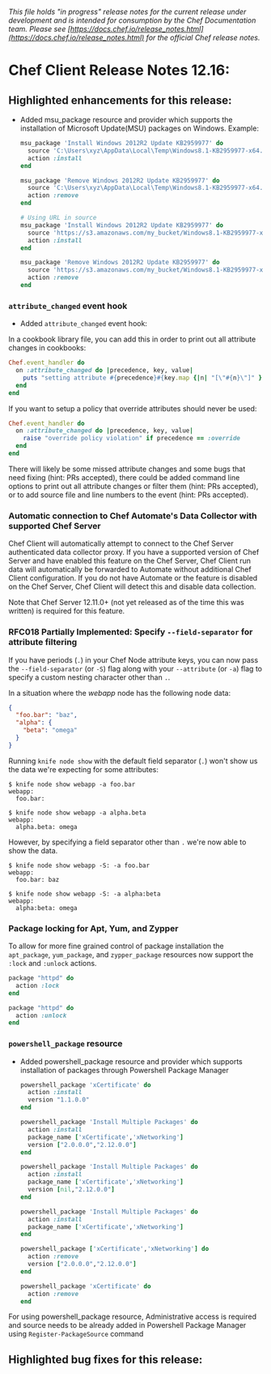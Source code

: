 *This file holds "in progress" release notes for the current release under development and is intended for consumption by the Chef Documentation team.
Please see [https://docs.chef.io/release_notes.html](https://docs.chef.io/release_notes.html) for the official Chef release notes.*

# Chef Client Release Notes 12.16:

## Highlighted enhancements for this release:

* Added msu_package resource and provider which supports the installation of Microsoft Update(MSU) packages on Windows. Example:

  ```ruby
  msu_package 'Install Windows 2012R2 Update KB2959977' do
    source 'C:\Users\xyz\AppData\Local\Temp\Windows8.1-KB2959977-x64.msu'
    action :install
  end

  msu_package 'Remove Windows 2012R2 Update KB2959977' do
    source 'C:\Users\xyz\AppData\Local\Temp\Windows8.1-KB2959977-x64.msu'
    action :remove
  end

  # Using URL in source
  msu_package 'Install Windows 2012R2 Update KB2959977' do
    source 'https://s3.amazonaws.com/my_bucket/Windows8.1-KB2959977-x64.msu'
    action :install
  end

  msu_package 'Remove Windows 2012R2 Update KB2959977' do
    source 'https://s3.amazonaws.com/my_bucket/Windows8.1-KB2959977-x64.msu'
    action :remove
  end
  ```

### `attribute_changed` event hook

* Added `attribute_changed` event hook:

In a cookbook library file, you can add this in order to print out all attribute changes in cookbooks:

```ruby
Chef.event_handler do
  on :attribute_changed do |precedence, key, value|
    puts "setting attribute #{precedence}#{key.map {|n| "[\"#{n}\"]" }.join} = #{value}"
  end
end
```

If you want to setup a policy that override attributes should never be used:

```ruby
Chef.event_handler do
  on :attribute_changed do |precedence, key, value|
    raise "override policy violation" if precedence == :override
  end
end
```

There will likely be some missed attribute changes and some bugs that need fixing (hint: PRs accepted), there could be
added command line options to print out all attribute changes or filter them (hint: PRs accepted), or to add source
file and line numbers to the event (hint: PRs accepted).

### Automatic connection to Chef Automate's Data Collector with supported Chef Server

Chef Client will automatically attempt to connect to the Chef Server
authenticated data collector proxy. If you have a supported version of
Chef Server and have enabled this feature on the Chef Server, Chef
Client run data will automatically be forwarded to Automate without
additional Chef Client configuration. If you do not have Automate or the
feature is disabled on the Chef Server, Chef Client will detect this and
disable data collection.

Note that Chef Server 12.11.0+ (not yet released as of the time this was
written) is required for this feature.

### RFC018 Partially Implemented: Specify `--field-separator` for attribute filtering

If you have periods (`.`) in your Chef Node attribute keys, you can now pass
the `--field-separator` (or `-S`) flag along with your `--attribute` (or `-a`)
flag to specify a custom nesting character other than `.`.

In a situation where the *webapp* node has the following node data:
```json
{
  "foo.bar": "baz",
  "alpha": {
    "beta": "omega"
  }
}
```

Running `knife node show` with the default field separator (`.`) won't show
us the data we're expecting for some attributes:

```shell
$ knife node show webapp -a foo.bar
webapp:
  foo.bar:

$ knife node show webapp -a alpha.beta
webapp:
  alpha.beta: omega
```

However, by specifying a field separator other than `.` we're now able to show
the data.

```shell
$ knife node show webapp -S: -a foo.bar
webapp:
  foo.bar: baz

$ knife node show webapp -S: -a alpha:beta
webapp:
  alpha:beta: omega
```

### Package locking for Apt, Yum, and Zypper

To allow for more fine grained control of package installation the `apt_package`,
`yum_package`, and `zypper_package` resources now support the `:lock` and `:unlock` actions.

```ruby
package "httpd" do
  action :lock
end

package "httpd" do
  action :unlock
end
```

### `powershell_package` resource

* Added powershell_package resource and provider which supports installation of packages through Powershell Package Manager

  ```ruby
  powershell_package 'xCertificate' do
    action :install
    version "1.1.0.0"
  end

  powershell_package 'Install Multiple Packages' do
    action :install
    package_name ['xCertificate','xNetworking']
    version ["2.0.0.0","2.12.0.0"]
  end

  powershell_package 'Install Multiple Packages' do
    action :install
    package_name ['xCertificate','xNetworking']
    version [nil,"2.12.0.0"]
  end

  powershell_package 'Install Multiple Packages' do
    action :install
    package_name ['xCertificate','xNetworking']
  end

  powershell_package ['xCertificate','xNetworking'] do
    action :remove
    version ["2.0.0.0","2.12.0.0"]
  end

  powershell_package 'xCertificate' do
    action :remove
  end
  ```

For using powershell_package resource, Administrative access is required and source needs to be already added in Powershell Package Manager using `Register-PackageSource` command

## Highlighted bug fixes for this release:
